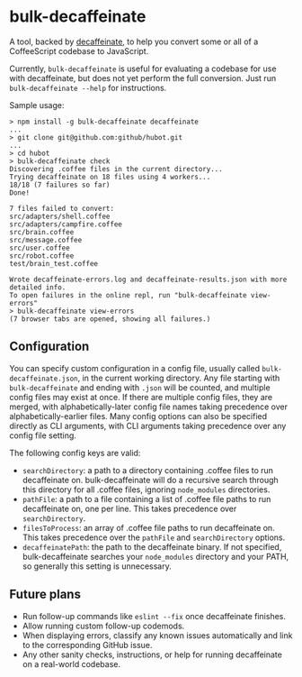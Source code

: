 # bulk-decaffeinate

A tool, backed by [decaffeinate](http://decaffeinate-project.org/), to help you
convert some or all of a CoffeeScript codebase to JavaScript.

Currently, `bulk-decaffeinate` is useful for evaluating a codebase for use
with decaffeinate, but does not yet perform the full conversion. Just run
`bulk-decaffeinate --help` for instructions.

Sample usage:
```
> npm install -g bulk-decaffeinate decaffeinate
...
> git clone git@github.com:github/hubot.git
...
> cd hubot
> bulk-decaffeinate check
Discovering .coffee files in the current directory...
Trying decaffeinate on 18 files using 4 workers...
18/18 (7 failures so far)
Done!

7 files failed to convert:
src/adapters/shell.coffee
src/adapters/campfire.coffee
src/brain.coffee
src/message.coffee
src/user.coffee
src/robot.coffee
test/brain_test.coffee

Wrote decaffeinate-errors.log and decaffeinate-results.json with more detailed info.
To open failures in the online repl, run "bulk-decaffeinate view-errors"
> bulk-decaffeinate view-errors
(7 browser tabs are opened, showing all failures.)
```

## Configuration

You can specify custom configuration in a config file, usually called
`bulk-decaffeinate.json`, in the current working directory. Any file starting
with `bulk-decaffeinate` and ending with `.json` will be counted, and multiple
config files may exist at once. If there are multiple config files, they are
merged, with alphabetically-later config file names taking precedence over
alphabetically-earlier files. Many config options can also be specified directly
as CLI arguments, with CLI arguments taking precedence over any config file
setting.

The following config keys are valid:
* `searchDirectory`: a path to a directory containing .coffee files to run
  decaffeinate on. bulk-decaffeinate will do a recursive search through this
  directory for all .coffee files, ignoring `node_modules` directories.
* `pathFile`: a path to a file containing a list of .coffee file paths to run
  decaffeinate on, one per line. This takes precedence over `searchDirectory`.
* `filesToProcess`: an array of .coffee file paths to run decaffeinate on. This
  takes precedence over the `pathFile` and `searchDirectory` options.
* `decaffeinatePath`: the path to the decaffeinate binary. If not specified,
  bulk-decaffeinate searches your `node_modules` directory and your PATH, so
  generally this setting is unnecessary.

## Future plans

* Run follow-up commands like `eslint --fix` once decaffeinate finishes.
* Allow running custom follow-up codemods.
* When displaying errors, classify any known issues automatically and link to
  the corresponding GitHub issue.
* Any other sanity checks, instructions, or help for running decaffeinate on a
  real-world codebase.

